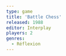 ```yaml
---
type: game
title: 'Battle Chess'
released: 1988
editor: Interplay
players: 2
genres:
  - Réflexion
---
```

